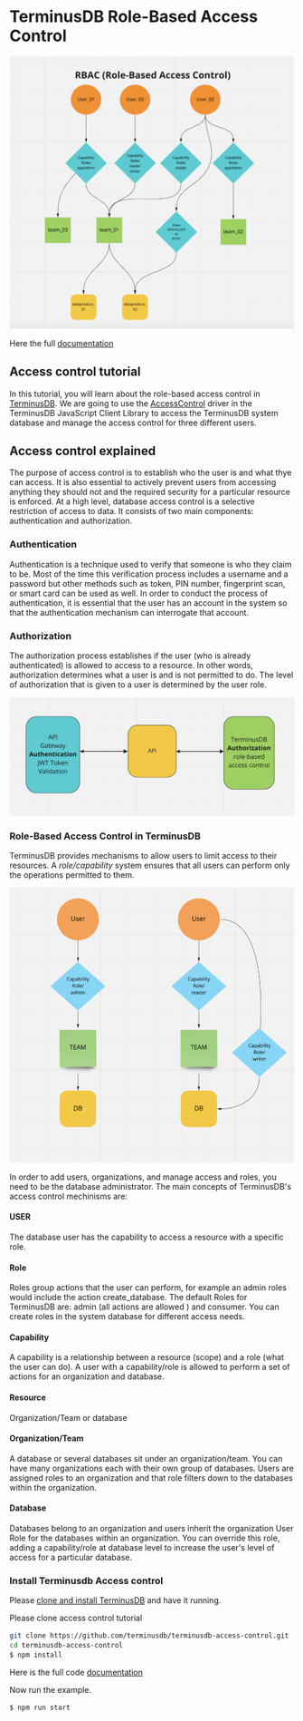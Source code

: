 # TerminusDB Role-Based Access Control

![Access Control](./image/accesscontrol__01_new.png)

Here the full [documentation](https://terminusdb.github.io/terminusdb-access-control/#/api/src/index) 

## Access control tutorial

In this tutorial, you will learn about the role-based access control in [TerminusDB](https://terminusdb.com). 
We are going to use the [AccessControl](https://terminusdb.com/docs/guides/reference-guides/javascript-client-reference/accesscontrol) driver in the TerminusDB JavaScript Client Library to access the TerminusDB system database and manage the access control for three different users.

## Access control explained
The purpose of access control is to establish who the user is and what thye can access. It is also essential to actively prevent users from accessing anything they should not and the required security for a particular resource is enforced. At a high level, database access control is a selective restriction of access to data. It consists of two main components: authentication and authorization.

### Authentication
Authentication is a technique used to verify that someone is who they claim to be. Most of the time this verification process includes a username and a password but other methods such as token, PIN number, fingerprint scan, or smart card can be used as well. In order to conduct the process of authentication, it is essential that the user has an account in the system so that the authentication mechanism can interrogate that account.

### Authorization
The authorization process establishes if the user (who is already authenticated) is allowed to access to a resource. In other words, authorization determines what a user is and is not permitted to do. The level of authorization that is given to a user is determined by the user role. 

![Access Control](./image/accesscontrol__02.png)

### Role-Based Access Control in TerminusDB
TerminusDB provides mechanisms to allow users to limit access to their resources. A *role/capability* system ensures that all users can perform only the operations permitted to them.

![Access Control](./image/accesscontrol__03.png)

In order to add users, organizations, and manage access and roles, you need to be the database administrator.
The main concepts of TerminusDB's access control mechinisms are:

#### USER 
The database user has the capability to access a resource with a specific role.

#### Role
Roles group actions that the user can perform, for example an admin roles would include the action create_database.
The default Roles for TerminusDB are: admin (all actions are allowed ) and consumer.
You can create roles in the system database for different access needs. 

#### Capability
A capability is a relationship between a resource (scope) and a role (what the user can do).
A user with a capability/role is allowed to perform a set of actions for an organization and database.

#### Resource
Organization/Team or database

#### Organization/Team
A database or several databases sit under an organization/team. You can have many organizations each with their own group of databases. Users are assigned roles to an organization and that role filters down to the databases within the organization.

#### Database 
Databases belong to an organization and users inherit the organization User Role for the databases within an organization.
You can override this role, adding a capability/role at database level to increase the user's level of access for a particular database.


### Install Terminusdb  Access control

Please [clone and install TerminusDB](https://github.com/terminusdb/terminusdb-bootstrap) and have it
running.

Please clone access control tutorial

```bash
git clone https://github.com/terminusdb/terminusdb-access-control.git
cd terminusdb-access-control
$ npm install

```
Here is the full code [documentation](https://terminusdb.github.io/terminusdb-access-control/#/api/src/index) 

Now run the example.

```bash
$ npm run start
```
